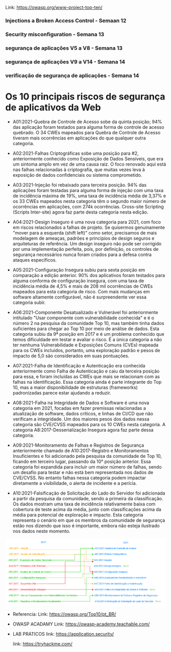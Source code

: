   Link: https://owasp.org/www-project-top-ten/

  
  <h3> Injections a Broken Access Control - Semaan 12 </h3>  </p>
  <h3> Security misconfiguration -  Semana 13</h3>  </p>
  <h3> segurança de aplicações V5 a V8 - Semana 13 </h3>  </p>
  <h3> segurança de aplicações V9 a V14 - Semana 14 </h3>  </p>
  <h3> verificação de segurança de aplicações - Semana 14 </h3>  </p>

  # Os 10 principais riscos de segurança de aplicativos da Web

- A01:2021-Quebra de Controle de Acesso sobe da quinta posição; 94% das aplicação foram testados para alguma forma de controle de acesso quebrado. O 34 CWEs mapeados para Quebra de Controle de Acesso tiveram mais ocorrências em aplicações do que qualquer outra categoria.

- A02:2021-Falhas Criptográficas sobe uma posição para #2, anteriormente conhecido como Exposição de Dados Sensíveis, que era um sintoma amplo em vez de uma causa raiz. O foco renovado aqui está nas falhas relacionadas à criptografia, que muitas vezes leva à exposição de dados confidenciais ou sistema comprometido.

- A03:2021-Injeção foi rebaixado para terceira posição. 94% das aplicações foram testadas para alguma forma de injeção com uma taxa de incidência máxima de 19%, uma taxa de incidência média de 3,37% e os 33 CWEs mapeados nesta categoria têm o segundo maior número de ocorrências em aplicações, com 274k ocorrências. Cross-site Scripting (Scripts Inter-site) agora faz parte desta categoria nesta edição.

- A04:2021-Design Inseguro é uma nova categoria para 2021, com foco em riscos relacionados a falhas de projeto. Se quisermos genuinamente "mover para a esquerda (shift left)" como setor, precisamos de mais modelagem de ameaças, padrões e princípios de design seguros e arquiteturas de referência. Um design inseguro não pode ser corrigido por uma implementação perfeita, pois, por definição, os controles de segurança necessários nunca foram criados para a defesa contra ataques específicos.

- A05:2021-Configuração Insegura subiu para sexta posição em comparação a edição anterior. 90% dos aplicativos foram testados para alguma conforma de configuração insegura, com uma taxa de incidência média de 4,5% e mais de 208 mil ocorrências de CWEs mapeados para esta categoria de risco. Com mais mudanças em software altamente configurável, não é surpreendente ver essa categoria subir.

- A06:2021-Componente Desatualizado e Vulnerável foi anteriormente intitulado "Usar componente com vulnerabilidade conhecida" e é o número 2 na pesquisa da comunidade Top 10, mas também tinha dados suficientes para chegar ao Top 10 por meio de análise de dados. Esta categoria subiu da 9ª posição em 2017 e é um problema conhecido que temos dificuldade em testar e avaliar o risco. É a única categoria a não ter nenhuma Vulnerabilidade e Exposições Comuns (CVEs) mapeada para os CWEs incluídos, portanto, uma exploração padrão e pesos de impacto de 5,0 são considerados em suas pontuações.

- A07:2021-Falha de Identificação e Autenticação era conhecida anteriormente como Falha de Autenticação e caiu da terceira posição para essa, e foram incluídas as CWEs que mais se relacionam com as falhas na identificação. Essa categoria ainda é parte integrante do Top 10, mas a maior disponibilidade de estruturas (frameworks) padronizadas parece estar ajudando a reduzir.

- A08:2021-Falha na Integridade de Dados e Software é uma nova categoria em 2021, focadas em fazer premissas relacionadas a atualização de software, dados críticos, e linhas de CI/CD que não verificam a integridade. Um dos maiores pesos dos dados nessa categoria são CVE/CVSS mapeados para os 10 CWEs nesta categoria. A categoria A8:2017-Desserialização Insegura agora faz parte dessa categoria.

- A09:2021-Monitoramento de Falhas e Registros de Segurança anteriormente chamado de A10:2017-Registro e Monitoramentos Insuficientes e foi adicionado pela pesquisa da comunidade de Top 10, ficando em terceiro lugar, passando da 10° posição anterior. Essa categoria foi expandida para incluir um maior número de falhas, sendo um desafio para testar e não está bem representada nos dados de CVE/CVSS. No entanto falhas nessa categoria podem impactar diretamente a visibilidade, o alerta de incidente e a perícia.

- A10:2021-Falsificação de Solicitação do Lado do Servidor foi adicionada a partir da pesquisa da comunidade, sendo a primeira da classificação. Os dados mostram uma taxa de incidência relativamente baixa com cobertura de teste acima da média, junto com classificações acima da média para potencial de exploração e impacto. Esta categoria representa o cenário em que os membros da comunidade de segurança estão nos dizendo que isso é importante, embora não esteja ilustrado nos dados neste momento.

<img src="imagens/mapping2017-2021.png" alt="Alt Text" width="1000"> </p>

- Referencia:
Link: https://owasp.org/Top10/pt_BR/

- OWASP ACADAMY
Link: https://owasp-academy.teachable.com/

 - LAB PRATICOS
link: https://application.security/ </p>
link: https://tryhackme.com/</p>
